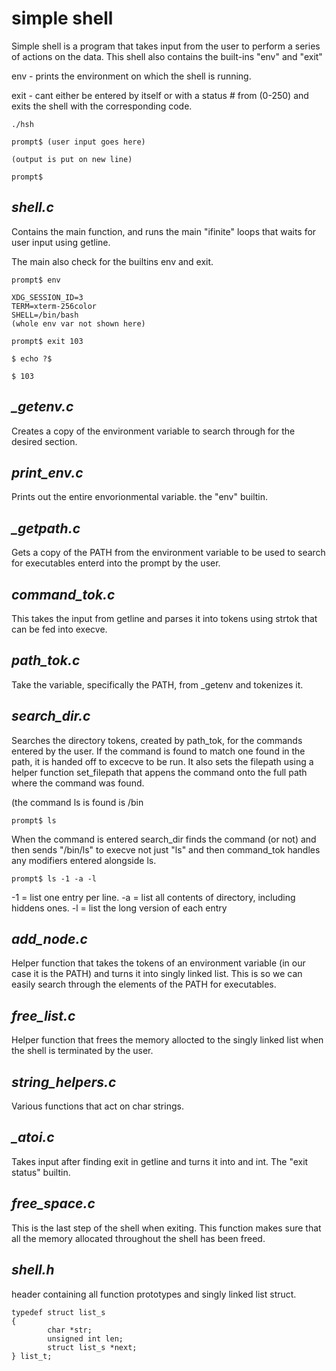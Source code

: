 # **simple shell**

Simple shell is a program that takes input from the user to perform a
series of actions on the data. This shell also contains the built-ins "env" and "exit"

env - prints the environment on which the shell is running.

exit - cant either be entered by itself or with a status # from (0-250) and
exits the shell with the corresponding code.

```
./hsh

prompt$ (user input goes here)

(output is put on new line)

prompt$
```

## *shell.c*

Contains the main function, and runs the main "ifinite" loops
that waits for user input using getline.

The main also check for the builtins env and exit.

```
prompt$ env

XDG_SESSION_ID=3
TERM=xterm-256color
SHELL=/bin/bash
(whole env var not shown here)

prompt$ exit 103

$ echo ?$

$ 103
```

## *_getenv.c*

Creates a copy of the environment variable to search through for the desired section.

## *print_env.c*

Prints out the entire envorionmental variable. the "env" builtin.

## *_getpath.c*

Gets a copy of the PATH from the environment variable to be used to search for executables
enterd into the prompt by the user.

## *command_tok.c*

This takes the input from getline and parses it into tokens using strtok that can be fed
into execve.

## *path_tok.c*

Take the variable, specifically the PATH, from \_getenv and tokenizes
it.

## *search_dir.c*

Searches the directory tokens, created by path\_tok, for the commands
entered by the user. If the command is found to match one found in the path, it is
handed off to excecve to be run. It also sets the filepath using a helper function
set\_filepath that appens the command onto the full path where the command was found.

(the command ls is found is /bin
```
prompt$ ls
```
When the command is entered search\_dir finds the command (or not)
and then sends "/bin/ls" to execve not just "ls" and then command\_tok
handles any modifiers entered alongside ls.

```
prompt$ ls -1 -a -l
```
-1 = list one entry per line.
-a = list all contents of directory, including hiddens ones.
-l = list the long version of each entry

## *add_node.c*

Helper function that takes the tokens of an environment variable (in our case it is
the PATH) and turns it into singly linked list. This is so we can easily search through
the elements of the PATH for executables.

## *free_list.c*

Helper function that frees the memory allocted to the singly linked list
when the shell is terminated by the user.

## *string_helpers.c*

Various functions that act on char strings.

## *_atoi.c*

Takes input after finding exit in getline and turns it into and int. The "exit status" builtin.

## *free_space.c*

This is the last step of the shell when exiting. This function makes sure that all the memory
allocated throughout the shell has been freed.

## *shell.h*

header containing all function prototypes and singly linked list struct.

```
typedef struct list_s
{
        char *str;
        unsigned int len;
        struct list_s *next;
} list_t;
```


